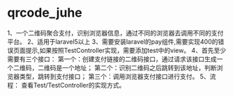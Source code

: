 # qrcode_juhe
1、一个二维码聚合支付，识别浏览器信息，通过不同的浏览器去调用不同的支付平台。
2、适用于laravel5以上
3、需要安装laravel的pay组件,需要实现400的错误页面提示,如果按照TestController实现，需要添加test中的view。
4、首先至少需要有三个接口：
    第一个：创建支付链接的二维码接口，通过请求该接口生成一个二维码，二维码是一个地址；
    第二个：识别二维码之后跳转到该地址，判断浏览器类型，跳转到支付接口；
    第三个：调用浏览器支付接口进行支付。
5、流程：
  查看Test/TestController的实现方式。
